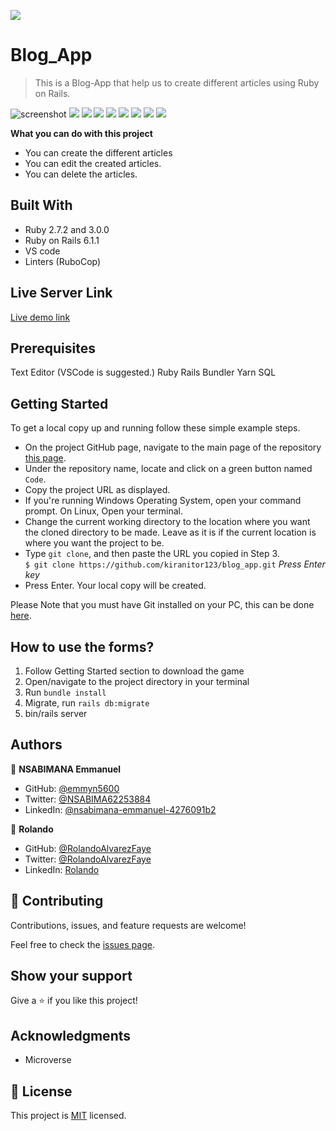 ![](https://img.shields.io/badge/Microverse-blueviolet)

# Blog_App
> This is a Blog-App that help us to create different articles using Ruby on Rails.

![screenshot](./app/assets/images/img1.png)
![](./app/assets/images/img2.png)
![](./app/assets/images/img3.png)
![](./app/assets/images/img4.png)
![](./app/assets/images/img5.png)
![](./app/assets/images/img6.png)
![](./app/assets/images/img7.png)
![](./app/assets/images/img8.png)
![](./app/assets/images/img9.png)

**What you can do with this project**
- You can create the different articles
- You can edit the created articles.
- You can delete the articles.

## Built With

- Ruby 2.7.2 and 3.0.0
- Ruby on Rails 6.1.1
- VS code
- Linters (RuboCop)

## Live Server Link
[Live demo link](https://blogappfinal.herokuapp.com/articles)

## Prerequisites
Text Editor (VSCode is suggested.) Ruby Rails Bundler Yarn SQL

## Getting Started

To get a local copy up and running follow these simple example steps.

- On the project GitHub page, navigate to the main page of the repository [this page](https://github.com/kiranitor123/blog_app.git).
- Under the repository name, locate and click on a green button named `Code`.
- Copy the project URL as displayed.
- If you're running Windows Operating System, open your command prompt. On Linux, Open your terminal.
- Change the current working directory to the location where you want the cloned directory to be made. Leave as it is if the current location is where you want the project to be.
- Type `git clone`, and then paste the URL you copied in Step 3.<br>
  `$ git clone https://github.com/kiranitor123/blog_app.git` <em>Press Enter key</em><br>
- Press Enter. Your local copy will be created.

Please Note that you must have Git installed on your PC, this can be done [here](https://gist.github.com/derhuerst/1b15ff4652a867391f03).

## How to use the forms?

1. Follow Getting Started section to download the game
2. Open/navigate to the project directory in your terminal
3. Run `bundle install`
4. Migrate, run `rails db:migrate`
5. bin/rails server


## Authors

👤 **NSABIMANA Emmanuel**

- GitHub: [@emmyn5600](https://github.com/Emmyn5600)
- Twitter: [@NSABIMA62253884](https://twitter.com/NSABIMA62253884)
- LinkedIn: [@nsabimana-emmanuel-4276091b2](https://www.linkedin.com/in/nsabimana-emmanuel-4276091b2/)

👤 **Rolando**

- GitHub: [@RolandoAlvarezFaye](https://github.com/kiranitor123)
- Twitter: [@RolandoAlvarezFaye](https://twitter.com/FayeRolando)
- LinkedIn: [Rolando](https://www.linkedin.com/in/rolando-diego-alvarez-faye-b2b34a1a9/)

## 🤝 Contributing

Contributions, issues, and feature requests are welcome!

Feel free to check the [issues page](https://github.com/kiranitor123/blog_app/issues).

## Show your support

Give a ⭐️ if you like this project!

## Acknowledgments

- Microverse

## 📝 License

This project is [MIT](https://en.wikipedia.org/wiki/MIT_License) licensed.
